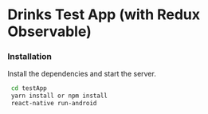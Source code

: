 # Drinks Test App (with Redux Observable)

### Installation
Install the dependencies and start the server.

```sh
 cd testApp
 yarn install or npm install
 react-native run-android
```


